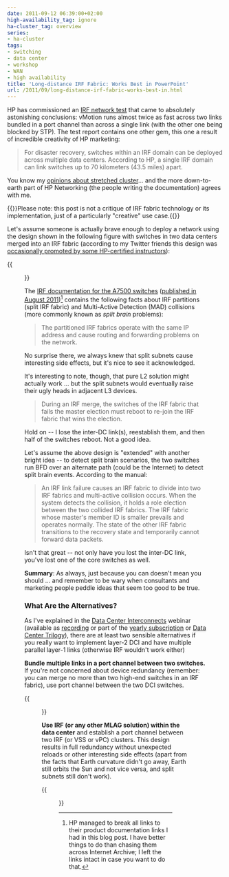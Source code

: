 ```yaml
---
date: 2011-09-12 06:39:00+02:00
high-availability_tag: ignore
ha-cluster_tag: overview
series:
- ha-cluster
tags:
- switching
- data center
- workshop
- WAN
- high availability
title: 'Long-distance IRF Fabric: Works Best in PowerPoint'
url: /2011/09/long-distance-irf-fabric-works-best-in.html
---
```

HP has commissioned an [IRF network test](https://web.archive.org/web/20170806120331/http://www3.networktest.com/hpirf/hpirf1.pdf) that came to absolutely astonishing conclusions: vMotion runs almost twice as fast across two links bundled in a port channel than across a single link (with the other one being blocked by STP). The test report contains one other gem, this one a result of incredible creativity of HP marketing:

> For disaster recovery, switches within an IRF domain can be deployed across multiple data centers. According to HP, a single IRF domain can link switches up to 70 kilometers (43.5 miles) apart.

You know my [opinions about stretched cluster](/2011/06/stretched-clusters-almost-as-good-as.html)... and the more down-to-earth part of HP Networking (the people writing the documentation) agrees with me.
<!--more-->
{{<note>}}Please note: this post is not a critique of IRF fabric technology or its implementation, just of a particularly \"creative\" use case.{{</note>}}

Let's assume someone is actually brave enough to deploy a network using the design shown in the following figure with switches in two data centers merged into an IRF fabric (according to my Twitter friends this design was [occasionally promoted by some HP-certified instructors](http://twitter.com/singlekorn/status/81069716852056065)):

{{<figure src="/2011/09/s320-IRF_DC_Stupid.png" caption="Stretched IRF fabric design">}}

The [IRF documentation for the A7500 switches](http://bizsupport1.austin.hp.com/bc/docs/support/SupportManual/c02985993/c02985993.pdf) ([published in August 2011](http://h20000.www2.hp.com/bizsupport/TechSupport/DocumentIndex.jsp?contentType=SupportManual&lang=en&cc=us&docIndexId=64179&taskId=101&prodTypeId=12883&prodSeriesId=4177519))[^NLOL] contains the following facts about IRF partitions (split IRF fabric) and Multi-Active Detection (MAD) collisions (more commonly known as *split brain* problems):

[^NLOL]: HP managed to break all links to their product documentation links I had in this blog post. I have better things to do than chasing them across Internet Archive; I left the links intact in case you want to do that.

> The partitioned IRF fabrics operate with the same IP address and cause routing and forwarding problems on the network.

No surprise there, we always knew that split subnets cause interesting side effects, but it's nice to see it acknowledged.

It\'s interesting to note, though, that pure L2 solution might actually work \... but the split subnets would eventually raise their ugly heads in adjacent L3 devices.

> During an IRF merge, the switches of the IRF fabric that fails the master election must reboot to re-join the IRF fabric that wins the election.

Hold on -- I lose the inter-DC link(s), reestablish them, and then half of the switches reboot. Not a good idea.

Let's assume the above design is "extended" with another bright idea -- to detect split brain scenarios, the two switches run BFD over an alternate path (could be the Internet) to detect split brain events. According to the manual:

> An IRF link failure causes an IRF fabric to divide into two IRF fabrics and multi-active collision occurs. When the system detects the collision, it holds a role election between the two collided IRF fabrics. The IRF fabric whose master's member ID is smaller prevails and operates normally. The state of the other IRF fabric transitions to the recovery state and temporarily cannot forward data packets.

Isn't that great -- not only have you lost the inter-DC link, you've lost one of the core switches as well.

**Summary**: As always, just because you can doesn't mean you should \... and remember to be wary when consultants and marketing people peddle ideas that seem too good to be true.

### What Are the Alternatives?

As I've explained in the [Data Center Interconnects](https://www.ipspace.net/DCI) webinar (available as [recording](https://www.ipspace.net/Recordings?code=DCI) or part of the [yearly subscription](https://www.ipspace.net/Subscription) or [Data Center Trilogy](https://www.ipspace.net/Data_Center_trilogy)), there are at least two sensible alternatives if you really want to implement layer-2 DCI and have multiple parallel layer-1 links (otherwise IRF wouldn't work either)

**Bundle multiple links in a port channel between two switches.** If you're not concerned about device redundancy (remember: you can merge no more than two high-end switches in an IRF fabric), use port channel between the two DCI switches.

{{<figure src="/2011/09/s320-IRF_DC_PC.png" caption="DCI link implemented with LAG bundle">}}

**Use IRF (or any other MLAG solution) within the data center** and establish a port channel between two IRF (or VSS or vPC) clusters. This design results in full redundancy without unexpected reloads or other interesting side effects (apart from the facts that Earth curvature didn\'t go away, Earth still orbits the Sun and not vice versa, and split subnets still don't work).

{{<figure src="/2011/09/s320-IRF_DC_Full.png"  caption="DCI link implemented as an MLAG bundle">}}
